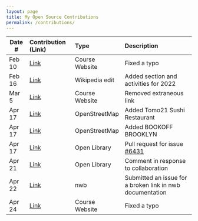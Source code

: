 ```yaml
---
layout: page
title: My Open Source Contributions
permalink: /contributions/
---
```


<!--
Type of the contribution should be "Wikipedia edit", "OpenStreet Map feature", "Documentation", "Course website", "Blog",
"Browser Add-on", etc.

The description should include a brief summary of what you did.

The link should bring us to a public page that shows your contribution. 

Replace the first row with your own contribution. 

-->





| Date #            | Contribution (Link)                                | Type                            | Description      |
|---                |:---                                                |:---                             |:---              |
| Feb 10            | [Link](https://github.com/joannakl/ossd/pull/4)    | Course Website                  |  Fixed a typo   |
| Feb 16 | [Link](https://en.wikipedia.org/w/index.php?title=Itzy&diff=prev&oldid=1072296731) | Wikipedia edit | Added section and activities for 2022 |
| Mar 5 | [Link](https://github.com/joannakl/ossd/pull/14) | Course Website | Removed extraneous link
| Apr 17 | [Link](https://www.openstreetmap.org/changeset/119818729) | OpenStreetMap | Added Tomo21 Sushi Restaurant 
| Apr 17 | [Link](https://www.openstreetmap.org/changeset/119819884) | OpenStreetMap | Added BOOKOFF BROOKLYN
| Apr 17 | [Link](https://github.com/internetarchive/openlibrary/pull/6451) | Open Library | Pull request for issue [#6431](https://github.com/internetarchive/openlibrary/issues/6431)
| Apr 21 | [Link](https://github.com/internetarchive/openlibrary/issues/6054#issuecomment-1105624232) | Open Library | Comment in response to collaboration
| Apr 22 | [Link](https://github.com/insin/nwb/issues/578) | nwb | Submitted an issue for a broken link in nwb documentation
| Apr 24 | [Link](https://github.com/joannakl/ossd/pull/30) | Course Website | Fixed a typo

